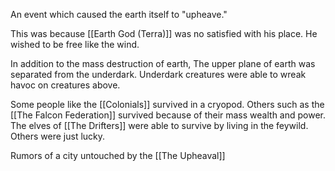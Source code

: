 An event which caused the earth itself to "upheave."

This was because [[Earth God (Terra)]] was no satisfied with his place. He wished to be free like the wind.

In addition to the mass destruction of earth, The upper plane of earth was separated from the underdark. Underdark creatures were able to wreak havoc on creatures above.

Some people like the [[Colonials]] survived in a cryopod. Others such as the [[The Falcon Federation]] survived because of their mass wealth and power. The elves of [[The Drifters]] were able to survive by living in the feywild. Others were just lucky.

Rumors of a city untouched by the [[The Upheaval]]

